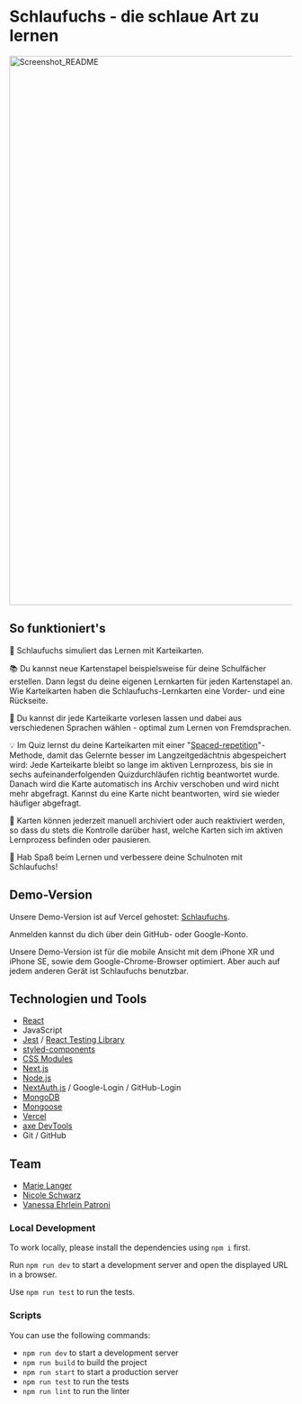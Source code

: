 # Schlaufuchs - die schlaue Art zu lernen
<img width="975" alt="Screenshot_README" src="https://github.com/Nesssaaa/capstone-flashcard-app/assets/148340045/b08dcbad-19f4-4846-8a96-aa1120bd23b4">




## So funktioniert's
🦊 Schlaufuchs simuliert das Lernen mit Karteikarten.

📚 Du kannst neue Kartenstapel beispielsweise für deine Schulfächer erstellen. Dann legst du deine eigenen Lernkarten für jeden Kartenstapel an. Wie Karteikarten haben die Schlaufuchs-Lernkarten eine Vorder- und eine Rückseite.

📣 Du kannst dir jede Karteikarte vorlesen lassen und dabei aus verschiedenen Sprachen wählen - optimal zum Lernen von Fremdsprachen.

💡 Im Quiz lernst du deine Karteikarten mit einer "[Spaced-repetition](https://de.wikipedia.org/wiki/Spaced_repetition)"-Methode, damit das Gelernte besser im Langzeitgedächtnis abgespeichert wird: Jede Karteikarte bleibt so lange im aktiven Lernprozess, bis sie in sechs aufeinanderfolgenden Quizdurchläufen richtig beantwortet wurde. Danach wird die Karte automatisch ins Archiv verschoben und wird nicht mehr abgefragt. Kannst du eine Karte nicht beantworten, wird sie wieder häufiger abgefragt. 

📙 Karten können jederzeit manuell archiviert oder auch reaktiviert werden, so dass du stets die Kontrolle darüber hast, welche Karten sich im aktiven Lernprozess befinden oder pausieren.  

🥳 Hab Spaß beim Lernen und verbessere deine Schulnoten mit Schlaufuchs!

## Demo-Version

Unsere Demo-Version ist auf Vercel gehostet: [Schlaufuchs](https://capstone-flashcard-app-zeta.vercel.app/).

Anmelden kannst du dich über dein GitHub- oder Google-Konto.

Unsere Demo-Version ist für die mobile Ansicht mit dem iPhone XR und iPhone SE, sowie dem Google-Chrome-Browser optimiert. Aber auch auf jedem anderen Gerät ist Schlaufuchs benutzbar.

## Technologien und Tools

- [React](https://react.dev/)
- JavaScript
- [Jest](https://jestjs.io/) / [React Testing Library](https://testing-library.com/) 
- [styled-components](https://styled-components.com/)
- [CSS Modules](https://nextjs.org/docs/app/building-your-application/styling/css-modules)
- [Next.js](https://nextjs.org/)
- [Node.js](https://nodejs.org/en)
- [NextAuth.js](https://next-auth.js.org/) / Google-Login / GitHub-Login
- [MongoDB](https://www.mongodb.com/)
- [Mongoose](https://mongoosejs.com/)
- [Vercel](https://vercel.com/)
- [axe DevTools](https://chromewebstore.google.com/detail/axe-devtools-web-accessib/lhdoppojpmngadmnindnejefpokejbdd)
- Git / GitHub

## Team

- [Marie Langer](https://github.com/marielngr)
- [Nicole Schwarz](https://github.com/Nicole-Schwarz)
- [Vanessa Ehrlein Patroni](https://github.com/Nesssaaa)

### Local Development

To work locally, please install the dependencies using `npm i` first.

Run `npm run dev` to start a development server and open the displayed URL in a browser.

Use `npm run test` to run the tests.

### Scripts

You can use the following commands:

- `npm run dev` to start a development server
- `npm run build` to build the project
- `npm run start` to start a production server
- `npm run test` to run the tests
- `npm run lint` to run the linter

